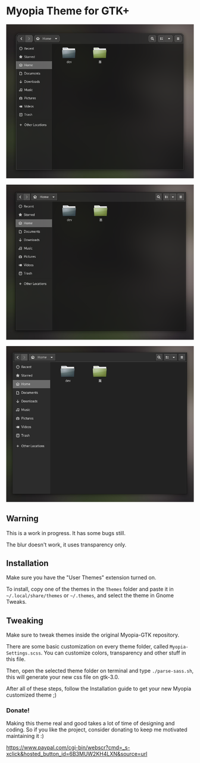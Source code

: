 # Myopia Theme for GTK+

![](.screenshots/00.png)

![](.screenshots/01.png)

![](.screenshots/02.png)

## Warning

This is a work in progress. It has some bugs still.

The blur doesn't work, it uses transparency only.

## Installation

Make sure you have the "User Themes" extension turned on.

To install, copy one of the themes in the `Themes` folder and paste it in `~/.local/share/themes` or `~/.themes`, and select the theme in Gnome Tweaks.

## Tweaking

Make sure to tweak themes inside the original Myopia-GTK repository.

There are some basic customization on every theme folder, called `Myopia-Settings.scss`. You can customize colors, transparency and other stuff in this file.

Then, open the selected theme folder on terminal and type `./parse-sass.sh`, this will generate your new css file on gtk-3.0.

After all of these steps, follow the Installation guide to get your new Myopia customized theme ;)

### Donate! 

Making this theme real and good takes a lot of time of designing and coding. So if you like the project, consider donating to keep me motivated maintaining it :)

https://www.paypal.com/cgi-bin/webscr?cmd=_s-xclick&hosted_button_id=6B3MUW2KH4LXN&source=url
